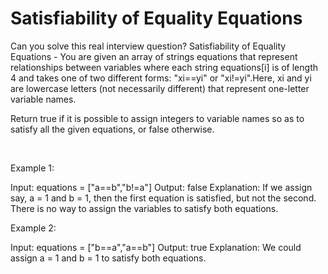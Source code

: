 # Satisfiability of Equality Equations

Can you solve this real interview question? Satisfiability of Equality Equations - You are given an array of strings equations that represent relationships between variables where each string equations[i] is of length 4 and takes one of two different forms: "xi==yi" or "xi!=yi".Here, xi and yi are lowercase letters (not necessarily different) that represent one-letter variable names.

Return true if it is possible to assign integers to variable names so as to satisfy all the given equations, or false otherwise.

 

Example 1:


Input: equations = ["a==b","b!=a"]
Output: false
Explanation: If we assign say, a = 1 and b = 1, then the first equation is satisfied, but not the second.
There is no way to assign the variables to satisfy both equations.


Example 2:


Input: equations = ["b==a","a==b"]
Output: true
Explanation: We could assign a = 1 and b = 1 to satisfy both equations.